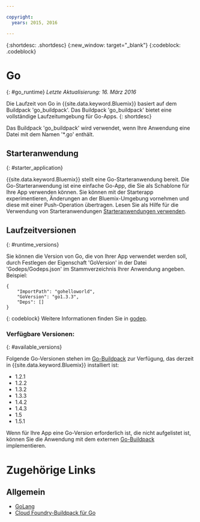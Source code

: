 ```yaml
---

copyright:
  years: 2015, 2016

---
```


{:shortdesc: .shortdesc}
{:new_window: target="_blank"}
{:codeblock: .codeblock}


# Go
{: #go_runtime}
*Letzte Aktualisierung: 16. März 2016*

Die Laufzeit von Go in {{site.data.keyword.Bluemix}} basiert auf dem Buildpack 'go_buildpack'.
Das Buildpack 'go_buildpack' bietet eine vollständige Laufzeitumgebung für Go-Apps.
{: shortdesc}

Das Buildpack 'go_buildpack' wird verwendet, wenn Ihre Anwendung eine Datei mit dem Namen '*.go' enthält.

## Starteranwendung
{: #starter_application}

{{site.data.keyword.Bluemix}} stellt eine Go-Starteranwendung bereit. Die Go-Starteranwendung ist eine einfache Go-App, die Sie als Schablone für Ihre App verwenden können. Sie können mit der Starterapp experimentieren, Änderungen an der Bluemix-Umgebung vornehmen und diese mit einer Push-Operation übertragen. Lesen Sie als Hilfe für die Verwendung von Starteranwendungen [Starteranwendungen verwenden](../../cfapps/starter_app_usage.html). 

## Laufzeitversionen
{: #runtime_versions}

Sie können die Version von Go, die von Ihrer App verwendet werden soll, durch Festlegen der Eigenschaft 'GoVersion' in der Datei 'Godeps/Godeps.json' im Stammverzeichnis Ihrer Anwendung angeben. Beispiel:

```
{
	"ImportPath": "gohelloworld",
	"GoVersion": "go1.3.3",
	"Deps": []
}
```
{: codeblock}
Weitere Informationen finden Sie in [godep](https://github.com/tools/godep).

### Verfügbare Versionen:
{: #available_versions}

Folgende Go-Versionen stehen im [Go-Buildpack](https://github.com/cloudfoundry/go-buildpack/releases/tag/v1.6.2) zur Verfügung, das derzeit in {{site.data.keyword.Bluemix}} installiert ist:

* 1.2.1
* 1.2.2
* 1.3.2
* 1.3.3
* 1.4.2
* 1.4.3
* 1.5
* 1.5.1

Wenn für Ihre App eine Go-Version erforderlich ist, die nicht aufgelistet ist, können Sie die Anwendung mit dem externen [Go-Buildpack](https://github.com/cloudfoundry/go-buildpack.git) implementieren. 

# Zugehörige Links
## Allgemein
* [GoLang](http://golang.org/)
* [Cloud Foundry-Buildpack für Go](https://github.com/cloudfoundry/go-buildpack)
